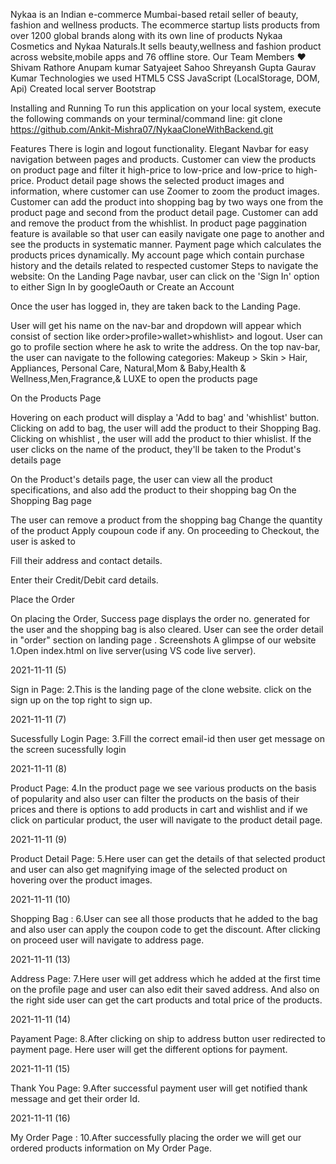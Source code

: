 Nykaa is an Indian e-commerce Mumbai-based retail seller of beauty, fashion and wellness products. The ecommerce startup lists products from over 1200 global brands along with its own line of products Nykaa Cosmetics and Nykaa Naturals.It sells beauty,wellness and fashion product across website,mobile apps and 76 offline store.
Our Team Members ❤️
Shivam Rathore
Anupam kumar
Satyajeet Sahoo
Shreyansh Gupta
Gaurav Kumar
Technologies we used
HTML5
CSS
JavaScript (LocalStorage, DOM, Api)
Created local server
Bootstrap

Installing and Running
To run this application on your local system, execute the following commands on your terminal/command line:
git clone https://github.com/Ankit-Mishra07/NykaaCloneWithBackend.git

Features
There is login and logout functionality.
Elegant Navbar for easy navigation between pages and products.
Customer can view the products on product page and filter it high-price to low-price and low-price to high-price.
Product detail page shows the selected product images and information, where customer can use Zoomer to zoom the product images.
Customer can add the product into shopping bag by two ways one from the product page and second from the product detail page.
Customer can add and remove the product from the whishlist.
In product page paggination feature is available so that user can easily navigate one page to another and see the products in systematic manner.
Payment page which calculates the products prices dynamically.
My account page which contain purchase history and the details related to respected customer
Steps to navigate the website:
On the Landing Page navbar, user can click on the 'Sign In' option to either Sign In by googleOauth or Create an Account

Once the user has logged in, they are taken back to the Landing Page.

User will get his name on the nav-bar and dropdown will appear which consist of section like order>profile>wallet>whishlist> and logout.
User can go to profile section where he ask to write the address.
On the top nav-bar, the user can navigate to the following categories: Makeup > Skin > Hair, Appliances, Personal Care, Natural,Mom & Baby,Health & Wellness,Men,Fragrance,& LUXE to open the products page

On the Products Page

Hovering on each product will display a 'Add to bag' and 'whishlist' button.
Clicking on add to bag, the user will add the product to their Shopping Bag.
Clicking on whishlist , the user will add the product to thier whislist.
If the user clicks on the name of the product, they'll be taken to the Produt's details page

On the Product's details page, the user can view all the product specifications, and also add the product to their shopping bag
On the Shopping Bag page

The user can remove a product from the shopping bag
Change the quantity of the product
Apply coupoun code if any.
On proceeding to Checkout, the user is asked to

Fill their address and contact details.

Enter their Credit/Debit card details.

Place the Order

On placing the Order, Success page displays the order no. generated for the user and the shopping bag is also cleared.
User can see the order detail in "order" section on landing page .
Screenshots
A glimpse of our website
1.Open index.html on live server(using VS code live server).

2021-11-11 (5)

Sign in Page:
2.This is the landing page of the clone website. click on the sign up on the top right to sign up.


2021-11-11 (7)

Sucessfully Login Page:
3.Fill the correct email-id then user get message on the screen sucessfully login

2021-11-11 (8)

Product Page:
4.In the product page we see various products on the basis of popularity and also user can filter the products on the basis of their prices and there is options to add products in cart and wishlist and if we click on particular product, the user will navigate to the product detail page.

2021-11-11 (9)

Product Detail Page:
5.Here user can get the details of that selected product and user can also get magnifying image of the selected product on hovering over the product images.

2021-11-11 (10) 

Shopping Bag :
6.User can see all those products that he added to the bag and also user can apply the coupon code to get the discount. After clicking on proceed user will navigate to address page.

2021-11-11 (13)

Address Page:
7.Here user will get address which he added at the first time on the profile page and user can also edit their saved address. And also on the right side user can get the cart products and total price of the products.

2021-11-11 (14)

Payament Page:
8.After clicking on ship to address button user redirected to payment page. Here user will get the different options for payment.

2021-11-11 (15)

Thank You Page:
9.After successful payment user will get notified thank message and get their order Id.

2021-11-11 (16)

My Order Page :
10.After successfully placing the order we will get our ordered products information on My Order Page.

